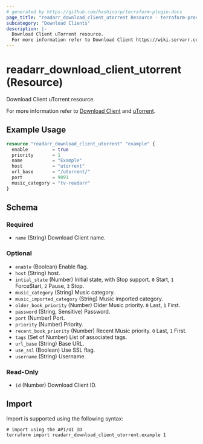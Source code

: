 ```yaml
---
# generated by https://github.com/hashicorp/terraform-plugin-docs
page_title: "readarr_download_client_utorrent Resource - terraform-provider-readarr"
subcategory: "Download Clients"
description: |-
  Download Client uTorrent resource.
  For more information refer to Download Client https://wiki.servarr.com/readarr/settings#download-clients and uTorrent https://wiki.servarr.com/readarr/supported#utorrent.
---
```


# readarr_download_client_utorrent (Resource)

<!-- subcategory:Download Clients -->Download Client uTorrent resource.
For more information refer to [Download Client](https://wiki.servarr.com/readarr/settings#download-clients) and [uTorrent](https://wiki.servarr.com/readarr/supported#utorrent).

## Example Usage

```terraform
resource "readarr_download_client_utorrent" "example" {
  enable         = true
  priority       = 1
  name           = "Example"
  host           = "utorrent"
  url_base       = "/utorrent/"
  port           = 9091
  music_category = "tv-readarr"
}
```

<!-- schema generated by tfplugindocs -->
## Schema

### Required

- `name` (String) Download Client name.

### Optional

- `enable` (Boolean) Enable flag.
- `host` (String) host.
- `intial_state` (Number) Initial state, with Stop support. `0` Start, `1` ForceStart, `2` Pause, `3` Stop.
- `music_category` (String) Music category.
- `music_imported_category` (String) Music imported category.
- `older_book_priority` (Number) Older Music priority. `0` Last, `1` First.
- `password` (String, Sensitive) Password.
- `port` (Number) Port.
- `priority` (Number) Priority.
- `recent_book_priority` (Number) Recent Music priority. `0` Last, `1` First.
- `tags` (Set of Number) List of associated tags.
- `url_base` (String) Base URL.
- `use_ssl` (Boolean) Use SSL flag.
- `username` (String) Username.

### Read-Only

- `id` (Number) Download Client ID.

## Import

Import is supported using the following syntax:

```shell
# import using the API/UI ID
terraform import readarr_download_client_utorrent.example 1
```
